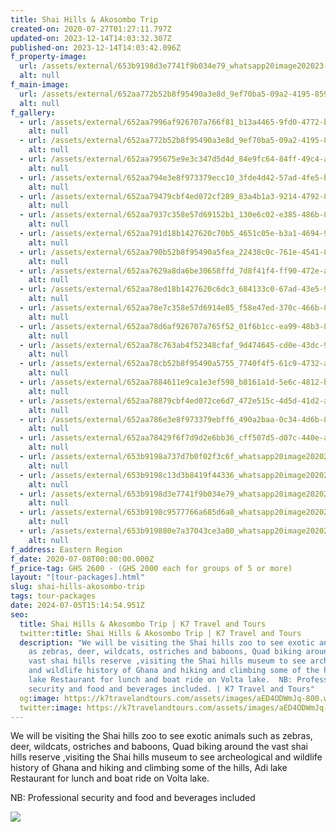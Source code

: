 ```yaml
---
title: Shai Hills & Akosombo Trip
created-on: 2020-07-27T01:27:11.797Z
updated-on: 2023-12-14T14:03:32.307Z
published-on: 2023-12-14T14:03:42.096Z
f_property-image:
  url: /assets/external/653b9198d3e7741f9b034e79_whatsapp20image202023-10-2420at2013.38.16_b7849f43.jpg
  alt: null
f_main-image:
  url: /assets/external/652aa772b52b8f95490a3e8d_9ef70ba5-09a2-4195-859c-d762fd1f563b.JPG
  alt: null
f_gallery:
  - url: /assets/external/652aa7996af926707a766f81_b13a4465-9fd0-4772-baab-a59d642a7b79.JPG
    alt: null
  - url: /assets/external/652aa772b52b8f95490a3e8d_9ef70ba5-09a2-4195-859c-d762fd1f563b.JPG
    alt: null
  - url: /assets/external/652aa795675e9e3c347d5d4d_84e9fc64-84ff-49c4-a52d-852599f679b2.JPG
    alt: null
  - url: /assets/external/652aa794e3e8f973379ecc10_3fde4d42-57ad-4fe5-bd00-70aa25512a30.JPG
    alt: null
  - url: /assets/external/652aa79479cbf4ed072cf289_83a4b1a3-9214-4792-8cfc-e6203b2f618d.JPG
    alt: null
  - url: /assets/external/652aa7937c358e57d69152b1_130e6c02-e385-486b-8e0e-4b7b8567ca21.JPG
    alt: null
  - url: /assets/external/652aa791d18b1427620c70b5_4651c05e-b3a1-4694-9505-428b3b5d7025.JPG
    alt: null
  - url: /assets/external/652aa790b52b8f95490a5fea_22438c0c-761e-4541-8b6a-d60eeabdf65a.JPG
    alt: null
  - url: /assets/external/652aa7629a8da6be30658ffd_7d8f41f4-ff90-472e-afe8-63d010d32c52.JPG
    alt: null
  - url: /assets/external/652aa78ed18b1427620c6dc3_684133c0-67ad-43e5-90c5-29b8f26b1a3e.JPG
    alt: null
  - url: /assets/external/652aa78e7c358e57d6914e85_f58e47ed-370c-466b-8971-abe658c728b3.JPG
    alt: null
  - url: /assets/external/652aa78d6af926707a765f52_01f6b1cc-ea99-48b3-8c40-d4067e7aa087.JPG
    alt: null
  - url: /assets/external/652aa78c763ab4f52348cfaf_9d474645-cd0e-43dc-9831-f36e6fe9b7cd.JPG
    alt: null
  - url: /assets/external/652aa78cb52b8f95490a5755_7740f4f5-61c9-4732-a063-99a2b376306a.JPG
    alt: null
  - url: /assets/external/652aa7884611e9ca1e3ef598_b8161a1d-5e6c-4812-bffc-d00b41f5abad.JPG
    alt: null
  - url: /assets/external/652aa78879cbf4ed072ce6d7_472e515c-4d5d-41d2-a8e4-3498b3bc8895.JPG
    alt: null
  - url: /assets/external/652aa786e3e8f973379ebff6_490a2baa-0c34-4d6b-8271-179242ab7318.JPG
    alt: null
  - url: /assets/external/652aa78429f6f7d9d2e6bb36_cff507d5-d07c-440e-a2dc-e19ee063cf9f.JPG
    alt: null
  - url: /assets/external/653b9198a737d7b0f02f3c6f_whatsapp20image202023-10-2420at2013.38.14_f354e558.jpg
    alt: null
  - url: /assets/external/653b9198c13d3b8419f44336_whatsapp20image202023-10-2420at2013.38.16_03973220.jpg
    alt: null
  - url: /assets/external/653b9198d3e7741f9b034e79_whatsapp20image202023-10-2420at2013.38.16_b7849f43.jpg
    alt: null
  - url: /assets/external/653b9198c9577766a685d6a8_whatsapp20image202023-10-2420at2013.38.17_0c1de6ff.jpg
    alt: null
  - url: /assets/external/653b919880e7a37043ce3a80_whatsapp20image202023-10-2420at2013.38.17_162bf053.jpg
    alt: null
f_address: Eastern Region
f_date: 2020-07-08T00:00:00.000Z
f_price-tag: GHS 2600 - (GHS 2000 each for groups of 5 or more)
layout: "[tour-packages].html"
slug: shai-hills-akosombo-trip
tags: tour-packages
date: 2024-07-05T15:14:54.951Z
seo:
  title: Shai Hills & Akosombo Trip | K7 Travel and Tours
  twitter:title: Shai Hills & Akosombo Trip | K7 Travel and Tours
  description: "We will be visiting the Shai hills zoo to see exotic animals such
    as zebras, deer, wildcats, ostriches and baboons, Quad biking around the
    vast shai hills reserve ,visiting the Shai hills museum to see archeological
    and wildlife history of Ghana and hiking and climbing some of the hills, Adi
    lake Restaurant for lunch and boat ride on Volta lake.  N﻿B: Professional
    security and food and beverages included. | K7 Travel and Tours"
  og:image: https://k7travelandtours.com/assets/images/aED4ODWmJq-800.webp
  twitter:image: https://k7travelandtours.com/assets/images/aED4ODWmJq-800.webp
---
```

We will be visiting the Shai hills zoo to see exotic animals such as zebras, deer, wildcats, ostriches and baboons, Quad biking around the vast shai hills reserve ,visiting the Shai hills museum to see archeological and wildlife history of Ghana and hiking and climbing some of the hills, Adi lake Restaurant for lunch and boat ride on Volta lake.

N﻿B: Professional security and food and beverages included

![](/assets/external/657b0aae21741f2b191173fa_k720travel20and20toursl20bank20details.png)